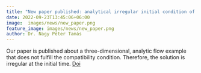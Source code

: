 ```yaml
---
title: "New paper published: analytical irregular initial condition of the Navier-Stokes equations"
date: 2022-09-23T13:45:06+06:00
image:  images/news/new_paper.png
feature_image: images/news/new_paper.png 
author: Dr. Nagy Péter Tamás
---
```


Our paper is published about a three-dimensional, analytic flow example that does not fulfill the compatibility condition. Therefore, the solution is irregular at the initial time. 
[Doi](https://doi.org/10.1088/1873-7005/ac92a4)

